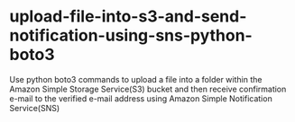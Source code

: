 # upload-file-into-s3-and-send-notification-using-sns-python-boto3
Use python boto3 commands to upload a file into a folder within the Amazon Simple Storage Service(S3) bucket and then receive confirmation e-mail to the verified e-mail address using Amazon Simple Notification Service(SNS)
